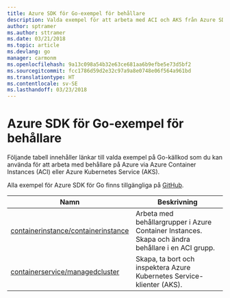```yaml
---
title: Azure SDK för Go-exempel för behållare
description: Valda exempel för att arbeta med ACI och AKS från Azure SDK för Go.
author: sptramer
ms.author: sttramer
ms.date: 03/21/2018
ms.topic: article
ms.devlang: go
manager: carmonm
ms.openlocfilehash: 9a13c098a54b32e63ce681aa6b9efbe5e73d5bf2
ms.sourcegitcommit: fcc1786d59d2e32c97a9a8e0748e06f564a961bd
ms.translationtype: HT
ms.contentlocale: sv-SE
ms.lasthandoff: 03/23/2018
---
```

# <a name="azure-sdk-for-go-samples-for-containers"></a>Azure SDK för Go-exempel för behållare

Följande tabell innehåller länkar till valda exempel på Go-källkod som du kan använda för att arbeta med behållare på Azure via Azure Container Instances (ACI) eller Azure Kubernetes Service (AKS). 

Alla exempel för Azure SDK för Go finns tillgängliga på [GitHub](https://github.com/Azure-Samples/azure-sdk-for-go-samples).

| Namn | Beskrivning |
|------|-------------|
| [containerinstance/containerinstance](https://github.com/Azure-Samples/azure-sdk-for-go-samples/blob/master/containerinstance/containerinstance.go) | Arbeta med behållargrupper i Azure Container Instances. Skapa och ändra behållare i en ACI grupp. |
| [containerservice/managedcluster](https://github.com/Azure-Samples/azure-sdk-for-go-samples/blob/master/containerservice/managedcluster.go) | Skapa, ta bort och inspektera Azure Kubernetes Service-klienter (AKS). |

